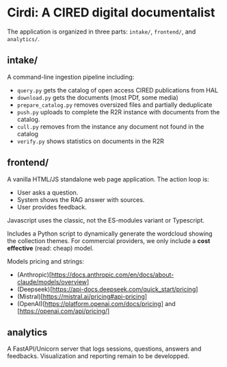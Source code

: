 # Cirdi: A CIRED digital documentalist

The application is organized in three parts: `intake/`, `frontend/`, and `analytics/`.

## intake/

A command-line ingestion pipeline including:
- `query.py` gets the catalog of open access CIRED publications from HAL
- `download.py` gets the documents (most PDf, some media)
- `prepare_catalog.py` removes oversized files and partially deduplicate
- `push.py` uploads to complete the R2R instance with documents from the catalog.
- `cull.py` removes from the instance any document not found in the catalog
- `verify.py` shows statistics on documents in the R2R

## frontend/

A vanilla HTML/JS standalone web page application. The action loop is:
- User asks a question.
- System shows the RAG answer with sources.
- User provides feedback.

Javascript uses the classic, not the ES-modules variant or Typescript.

Includes a Python script to dynamically generate the wordcloud showing the collection themes.
For commercial providers, we only include a **cost effective** (read: cheap) model.

Models pricing and strings:

- (Anthropic)[https://docs.anthropic.com/en/docs/about-claude/models/overview]
- (Deepseek)[https://api-docs.deepseek.com/quick_start/pricing]
- (Mistral)[https://mistral.ai/pricing#api-pricing]
- (OpenAI)[https://platform.openai.com/docs/pricing] and [https://openai.com/api/pricing/]


## analytics

A FastAPI/Unicorn server that logs sessions, questions, answers and feedbacks.
Visualization and reporting remain to be developped.
